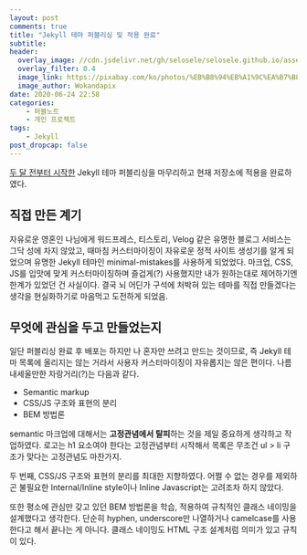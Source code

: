 ```yaml
---
layout: post
comments: true
title: "Jekyll 테마 퍼블리싱 및 적용 완료"
subtitle:
header:
  overlay_image: //cdn.jsdelivr.net/gh/selosele/selosele.github.io/assets/images/thumb/blog_thumb01.jpg
  overlay_filter: 0.4
  image_link: https://pixabay.com/ko/photos/%EB%B8%94%EB%A1%9C%EA%B7%B8-%EC%9D%B8%ED%84%B0%EB%84%B7-%EC%9B%B9-%EA%B8%B0%EC%88%A0-2355684/
  image_author: Wokandapix
date: 2020-06-24 22:58
categories:
    - 퍼블노트
    - 개인 프로젝트
tags:
    - Jekyll
post_dropcap: false
---
```


[두 달 전부터 시작한](/2020/04/11/making-jekyll-theme/) Jekyll 테마 퍼블리싱을 마무리하고 현재 저장소에 적용을 완료하였다.

## 직접 만든 계기

자유로운 영혼인 나님에게 워드프레스, 티스토리, Velog 같은 유명한 블로그 서비스는 그닥 성에 차지 않았고, 때마침 커스터마이징이 자유로운 정적 사이트 생성기를 알게 되었으며 유명한 Jekyll 테마인 minimal-mistakes를 사용하게 되었었다. 마크업, CSS, JS를 입맛에 맞게 커스터마이징하며 즐겁게(?) 사용했지만 내가 원하는대로 제어하기엔 한계가 있었던 건 사실이다. 결국 뇌 어딘가 구석에 처박혀 있는 테마를 직접 만들겠다는 생각을 현실화하기로 마음먹고 도전하게 되었음.

## 무엇에 관심을 두고 만들었는지

일단 퍼블리싱 완료 후 배포는 하지만 나 혼자만 쓰려고 만드는 것이므로, 즉 Jekyll 테마 목록에 올리지는 않는 거라서 사용자 커스터마이징이 자유롭지는 않은 편이다. 나름 내세울만한 자랑거리(?)는 다음과 같다.

* Semantic markup
* CSS/JS 구조와 표현의 분리
* BEM 방법론

semantic 마크업에 대해서는 **고정관념에서 탈피**하는 것을 제일 중요하게 생각하고 작업하였다. 로고는 h1 요소여야 한다는 고정관념부터 시작해서 목록은 무조건 ul > li 구조가 맞다는 고정관념도 마찬가지.

두 번째, CSS/JS 구조와 표현의 분리를 최대한 지향하였다. 어쩔 수 없는 경우를 제외하곤 불필요한 Internal/Inline style이나 Inline Javascript는 고려조차 하지 않았다.

또한 평소에 관심만 갖고 있던 BEM 방법론을 학습, 적용하여 규칙적인 클래스 네이밍을 설계했다고 생각한다. 단순히 hyphen, underscore만 나열하거나 camelcase를 사용한다고 해서 끝나는 게 아니다. 클래스 네이밍도 HTML 구조 설계처럼 의미가 있고 규칙이 있다.